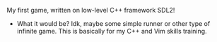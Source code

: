 My first game, written on low-level C++ framework SDL2!

- What it would be?
Idk, maybe some simple runner or other type of infinite game. This is basically for my C++ and Vim skills training.

